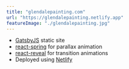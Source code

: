 ```yaml
---
title: "glendalepainting.com"
url: "https://glendalepainting.netlify.app"
featureImage: "./glendalepainting.jpg"
---
```

- [GatsbyJS][0] static site
- [react-spring][1] for parallax animation
- [react-reveal][2] for transition animations
- Deployed using [Netlify][3]

[0]: https://www.gatsbyjs.org/
[1]: https://www.react-spring.io/
[2]: https://www.react-reveal.com/
[3]: https://netlify.com/
